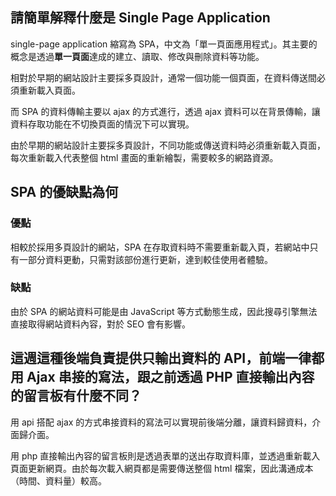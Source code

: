 ## 請簡單解釋什麼是 Single Page Application
single-page application 縮寫為 SPA，中文為「單一頁面應用程式」。其主要的概念是透過**單一頁面**達成的建立、讀取、修改與刪除資料等功能。

相對於早期的網站設計主要採多頁設計，通常一個功能一個頁面，在資料傳送間必須重新載入頁面。

而 SPA 的資料傳輸主要以 ajax 的方式進行，透過 ajax 資料可以在背景傳輸，讓資料存取功能在不切換頁面的情況下可以實現。

由於早期的網站設計主要採多頁設計，不同功能或傳送資料時必須重新載入頁面，每次重新載入代表整個 html 畫面的重新繪製，需要較多的網路資源。

## SPA 的優缺點為何
### 優點
相較於採用多頁設計的網站，SPA 在存取資料時不需要重新載入頁，若網站中只有一部分資料更動，只需對該部份進行更新，達到較佳使用者體驗。

### 缺點
由於 SPA 的網站資料可能是由 JavaScript 等方式動態生成，因此搜尋引擎無法直接取得網站資料內容，對於 SEO 會有影響。

## 這週這種後端負責提供只輸出資料的 API，前端一律都用 Ajax 串接的寫法，跟之前透過 PHP 直接輸出內容的留言板有什麼不同？
用 api 搭配 ajax 的方式串接資料的寫法可以實現前後端分離，讓資料歸資料，介面歸介面。

用 php 直接輸出內容的留言板則是透過表單的送出存取資料庫，並透過重新載入頁面更新網頁。由於每次載入網頁都是需要傳送整個 html 檔案，因此溝通成本（時間、資料量）較高。